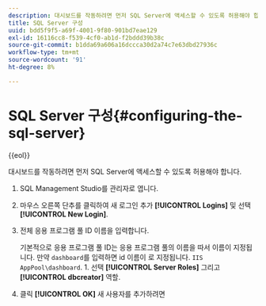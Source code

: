 ```yaml
---
description: 대시보드를 작동하려면 먼저 SQL Server에 액세스할 수 있도록 허용해야 합니다.
title: SQL Server 구성
uuid: bdd5f9f5-a69f-4001-9f80-901bd7eae129
exl-id: 16116cc8-f539-4cf0-ab1d-f2bddd39b38c
source-git-commit: b1dda69a606a16dccca30d2a74c7e63dbd27936c
workflow-type: tm+mt
source-wordcount: '91'
ht-degree: 8%

---
```


# SQL Server 구성{#configuring-the-sql-server}

{{eol}}

대시보드를 작동하려면 먼저 SQL Server에 액세스할 수 있도록 허용해야 합니다.

1. SQL Management Studio를 관리자로 엽니다.
1. 마우스 오른쪽 단추를 클릭하여 새 로그인 추가 **[!UICONTROL Logins]** 및 선택 **[!UICONTROL New Login]**.
1. 전체 응용 프로그램 풀 ID 이름을 입력합니다.

   기본적으로 응용 프로그램 풀 ID는 응용 프로그램 풀의 이름을 따서 이름이 지정됩니다. 만약 `dashboard`를 입력하면 id 이름이 로 지정됩니다. `IIS AppPool\dashboard`. 1. 선택 **[!UICONTROL Server Roles]** 그리고 **[!UICONTROL dbcreator]** 역할.
1. 클릭 **[!UICONTROL OK]** 새 사용자를 추가하려면
